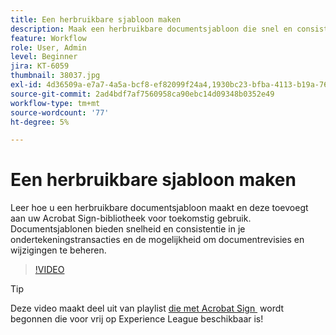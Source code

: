 ```yaml
---
title: Een herbruikbare sjabloon maken
description: Maak een herbruikbare documentsjabloon die snel en consistent is
feature: Workflow
role: User, Admin
level: Beginner
jira: KT-6059
thumbnail: 38037.jpg
exl-id: 4d36509a-e7a7-4a5a-bcf8-ef82099f24a4,1930bc23-bfba-4113-b19a-76634667bda3
source-git-commit: 2ad4bdf7af7560958ca90ebc14d09348b0352e49
workflow-type: tm+mt
source-wordcount: '77'
ht-degree: 5%

---
```


# Een herbruikbare sjabloon maken

Leer hoe u een herbruikbare documentsjabloon maakt en deze toevoegt aan uw Acrobat Sign-bibliotheek voor toekomstig gebruik. Documentsjablonen bieden snelheid en consistentie in je ondertekeningstransacties en de mogelijkheid om documentrevisies en wijzigingen te beheren.

>[!VIDEO](https://video.tv.adobe.com/v/38037?quality=12&learn=on&hidetitle=true)

>[!TIP]
>
>Deze video maakt deel uit van playlist [&#x200B; die met Acrobat Sign &#x200B;](https://experienceleague.adobe.com/nl/playlists/acrobat-sign-get-started-business-users) wordt begonnen die voor vrij op Experience League beschikbaar is!
